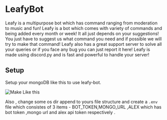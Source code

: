 # LeafyBot
Leafy is a multipurpose bot which has command ranging from moderation to music and fun! Leafy is a bot which comes with variety of commands and being added every month or week! It all just depends on your suggestions! You just have to suggest us what command you need and if possible we will try to make that command! Leafy also has a great support server to solve all your queries or if you face any bug you can just report it here! Leafy is made using discord.py and is fast and powerful to handle your server!

## Setup
Setup your mongoDB like this to use leafy-bot.

![Make Like this](https://i.imgur.com/JlYlvqE.png)

Also , change some os dir append to yours file structure and create a `.env` file which consistes of 3 items - BOT_TOKEN,MONGO_URL ,ALEX  which has bot token ,mongo url and alex api token respectively .

